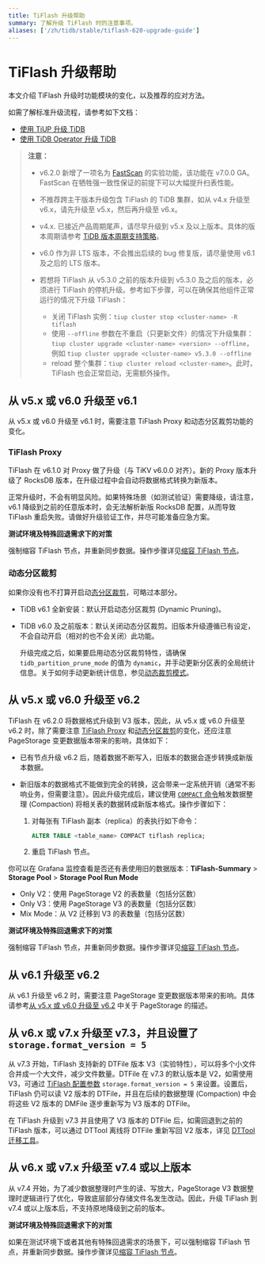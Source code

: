 ```yaml
---
title: TiFlash 升级帮助
summary: 了解升级 TiFlash 时的注意事项。
aliases: ['/zh/tidb/stable/tiflash-620-upgrade-guide']
---
```


# TiFlash 升级帮助

本文介绍 TiFlash 升级时功能模块的变化，以及推荐的应对方法。

如需了解标准升级流程，请参考如下文档：

- [使用 TiUP 升级 TiDB](/upgrade-tidb-using-tiup.md)
- [使用 TiDB Operator 升级 TiDB](https://docs.pingcap.com/zh/tidb-in-kubernetes/stable/upgrade-a-tidb-cluster)

> **注意：**
>
> - v6.2.0 新增了一项名为 [FastScan](/tiflash/use-fastscan.md) 的实验功能，该功能在 v7.0.0 GA。FastScan 在牺牲强一致性保证的前提下可以大幅提升扫表性能。
>
> - 不推荐跨主干版本升级包含 TiFlash 的 TiDB 集群，如从 v4.x 升级至 v6.x，请先升级至 v5.x，然后再升级至 v6.x。
>
> - v4.x. 已接近产品周期尾声，请尽早升级到 v5.x 及以上版本。具体的版本周期请参考 [TiDB 版本周期支持策略](https://pingcap.com/zh/tidb-release-support-policy)。
>
> - v6.0 作为非 LTS 版本，不会推出后续的 bug 修复版，请尽量使用 v6.1 及之后的 LTS 版本。
>
> - 若想将 TiFlash 从 v5.3.0 之前的版本升级到 v5.3.0 及之后的版本，必须进行 TiFlash 的停机升级。参考如下步骤，可以在确保其他组件正常运行的情况下升级 TiFlash：
>
>     - 关闭 TiFlash 实例：`tiup cluster stop <cluster-name> -R tiflash`
>     - 使用 `--offline` 参数在不重启（只更新文件）的情况下升级集群：`tiup cluster upgrade <cluster-name> <version> --offline`，例如 `tiup cluster upgrade <cluster-name> v5.3.0 --offline`
>     - reload 整个集群：`tiup cluster reload <cluster-name>`。此时，TiFlash 也会正常启动，无需额外操作。

## 从 v5.x 或 v6.0 升级至 v6.1

从 v5.x 或 v6.0 升级至 v6.1 时，需要注意 TiFlash Proxy 和动态分区裁剪功能的变化。

### TiFlash Proxy

TiFlash 在 v6.1.0 对 Proxy 做了升级（与 TiKV v6.0.0 对齐）。新的 Proxy 版本升级了 RocksDB 版本，在升级过程中会自动将数据格式转换为新版本。

正常升级时，不会有明显风险。如果特殊场景（如测试验证）需要降级，请注意，v6.1 降级到之前的任意版本时，会无法解析新版 RocksDB 配置，从而导致 TiFlash 重启失败。请做好升级验证工作，并尽可能准备应急方案。

**测试环境及特殊回退需求下的对策**

强制缩容 TiFlash 节点，并重新同步数据。操作步骤详见[缩容 TiFlash 节点](/scale-tidb-using-tiup.md#缩容-tiflash-节点)。

### 动态分区裁剪

如果你没有也不打算开启动[态分区裁剪](/partitioned-table.md#动态裁剪模式)，可略过本部分。

- TiDB v6.1 全新安装：默认开启动态分区裁剪 (Dynamic Pruning)。

- TiDB v6.0 及之前版本：默认关闭动态分区裁剪。旧版本升级遵循已有设定，不会自动开启（相对的也不会关闭）此功能。

    升级完成之后，如果要启用动态分区裁剪特性，请确保 `tidb_partition_prune_mode` 的值为 `dynamic`，并手动更新分区表的全局统计信息。关于如何手动更新统计信息，参见[动态裁剪模式](/partitioned-table.md#动态裁剪模式)。

## 从 v5.x 或 v6.0 升级至 v6.2

TiFlash 在 v6.2.0 将数据格式升级到 V3 版本，因此，从 v5.x 或 v6.0 升级至 v6.2 时，除了需要注意 [TiFlash Proxy](#tiflash-proxy) 和[动态分区裁剪](#动态分区裁剪)的变化，还应注意 PageStorage 变更数据版本带来的影响，具体如下：

- 已有节点升级 v6.2 后，随着数据不断写入，旧版本的数据会逐步转换成新版本数据。
- 新旧版本的数据格式不能做到完全的转换，这会带来一定系统开销（通常不影响业务，但需要注意）。因此升级完成后，建议使用 [`COMPACT` 命令](/sql-statements/sql-statement-alter-table-compact.md)触发数据整理 (Compaction) 将相关表的数据转成新版本格式。操作步骤如下：

    1. 对每张有 TiFlash 副本（replica）的表执行如下命令：

        ```sql
        ALTER TABLE <table_name> COMPACT tiflash replica;
        ```

    2. 重启 TiFlash 节点。

你可以在 Grafana 监控查看是否还有表使用旧的数据版本：**TiFlash-Summary** > **Storage Pool** > **Storage Pool Run Mode**

- Only V2：使用 PageStorage V2 的表数量（包括分区数）
- Only V3：使用 PageStorage V3 的表数量（包括分区数）
- Mix Mode：从 V2 迁移到 V3 的表数量（包括分区数）

**测试环境及特殊回退需求下的对策**

强制缩容 TiFlash 节点，并重新同步数据。操作步骤详见[缩容 TiFlash 节点](/scale-tidb-using-tiup.md#缩容-tiflash-节点)。

## 从 v6.1 升级至 v6.2

从 v6.1 升级至 v6.2 时，需要注意 PageStorage 变更数据版本带来的影响。具体请参考[从 v5.x 或 v6.0 升级至 v6.2](#从-v5x-或-v60-升级至-v62) 中关于 PageStorage 的描述。

## 从 v6.x 或 v7.x 升级至 v7.3，并且设置了 `storage.format_version = 5`

从 v7.3 开始，TiFlash 支持新的 DTFile 版本 V3（实验特性），可以将多个小文件合并成一个大文件，减少文件数量。DTFile 在 v7.3 的默认版本是 V2，如需使用 V3，可通过 [TiFlash 配置参数](/tiflash/tiflash-configuration.md) `storage.format_version = 5` 来设置。设置后，TiFlash 仍可以读 V2 版本的 DTFile，并且在后续的数据整理 (Compaction) 中会将这些 V2 版本的 DMFile 逐步重新写为 V3 版本的 DTFile。

在 TiFlash 升级到 v7.3 并且使用了 V3 版本的 DTFile 后，如需回退到之前的 TiFlash 版本，可以通过 DTTool 离线将 DTFile 重新写回 V2 版本，详见 [DTTool 迁移工具](/tiflash/tiflash-command-line-flags.md#dttool-migrate)。

## 从 v6.x 或 v7.x 升级至 v7.4 或以上版本

从 v7.4 开始，为了减少数据整理时产生的读、写放大，PageStorage V3 数据整理时逻辑进行了优化，导致底层部分存储文件名发生改动。因此，升级 TiFlash 到 v7.4 或以上版本后，不支持原地降级到之前的版本。

**测试环境及特殊回退需求下的对策**

如果在测试环境下或者其他有特殊回退需求的场景下，可以强制缩容 TiFlash 节点，并重新同步数据。操作步骤详见[缩容 TiFlash 节点](/scale-tidb-using-tiup.md#缩容-tiflash-节点)。
